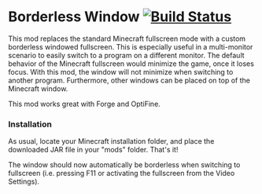 # Borderless Window [![Build Status](https://travis-ci.com/Nekeras/borderless.svg?branch=master)](https://travis-ci.com/Nekeras/borderless)
This mod replaces the standard Minecraft fullscreen mode with a custom borderless windowed fullscreen. This is especially useful in a multi-monitor scenario to easily switch to a program on a different monitor. The default behavior of the Minecraft fullscreen would minimize the game, once it loses focus. With this mod, the window will not minimize when switching to another program. Furthermore, other windows can be placed on top of the Minecraft window.

This mod works great with Forge and OptiFine.
 
### Installation

As usual, locate your Minecraft installation folder, and place the downloaded JAR file in your "mods" folder. That's it!

The window should now automatically be borderless when switching to fullscreen (i.e. pressing F11 or activating the fullscreen from the Video Settings).
